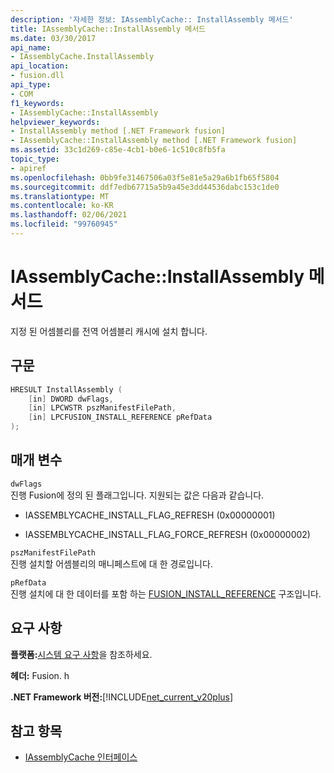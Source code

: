 ```yaml
---
description: '자세한 정보: IAssemblyCache:: InstallAssembly 메서드'
title: IAssemblyCache::InstallAssembly 메서드
ms.date: 03/30/2017
api_name:
- IAssemblyCache.InstallAssembly
api_location:
- fusion.dll
api_type:
- COM
f1_keywords:
- IAssemblyCache::InstallAssembly
helpviewer_keywords:
- InstallAssembly method [.NET Framework fusion]
- IAssemblyCache::InstallAssembly method [.NET Framework fusion]
ms.assetid: 33c1d269-c85e-4cb1-b0e6-1c510c8fb5fa
topic_type:
- apiref
ms.openlocfilehash: 0bb9fe31467506a03f5e81e5a29a6b1fb65f5804
ms.sourcegitcommit: ddf7edb67715a5b9a45e3dd44536dabc153c1de0
ms.translationtype: MT
ms.contentlocale: ko-KR
ms.lasthandoff: 02/06/2021
ms.locfileid: "99760945"
---
```

# <a name="iassemblycacheinstallassembly-method"></a>IAssemblyCache::InstallAssembly 메서드

지정 된 어셈블리를 전역 어셈블리 캐시에 설치 합니다.  
  
## <a name="syntax"></a>구문  
  
```cpp  
HRESULT InstallAssembly (  
    [in] DWORD dwFlags,  
    [in] LPCWSTR pszManifestFilePath,  
    [in] LPCFUSION_INSTALL_REFERENCE pRefData  
);  
```  
  
## <a name="parameters"></a>매개 변수  

 `dwFlags`  
 진행 Fusion에 정의 된 플래그입니다. 지원되는 값은 다음과 같습니다.  
  
- IASSEMBLYCACHE_INSTALL_FLAG_REFRESH (0x00000001)  
  
- IASSEMBLYCACHE_INSTALL_FLAG_FORCE_REFRESH (0x00000002)  
  
 `pszManifestFilePath`  
 진행 설치할 어셈블리의 매니페스트에 대 한 경로입니다.  
  
 `pRefData`  
 진행 설치에 대 한 데이터를 포함 하는 [FUSION_INSTALL_REFERENCE](fusion-install-reference-structure.md) 구조입니다.  
  
## <a name="requirements"></a>요구 사항  

 **플랫폼:**[시스템 요구 사항](../../get-started/system-requirements.md)을 참조하세요.  
  
 **헤더:** Fusion. h  
  
 **.NET Framework 버전:**[!INCLUDE[net_current_v20plus](../../../../includes/net-current-v20plus-md.md)]  
  
## <a name="see-also"></a>참고 항목

- [IAssemblyCache 인터페이스](iassemblycache-interface.md)
